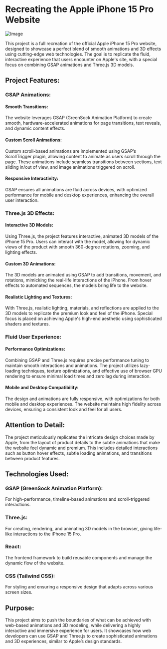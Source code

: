 # Recreating the Apple iPhone 15 Pro Website
![Image](https://github.com/user-attachments/assets/d2df9aff-bf69-41d5-854e-91210e1103f6)


This project is a full recreation of the official Apple iPhone 15 Pro website, designed to showcase a perfect blend of smooth animations and 3D effects using cutting-edge web technologies. The goal is to replicate the fluid, interactive experience that users encounter on Apple's site, with a special focus on combining GSAP animations and Three.js 3D models.

<h2>Project Features:</h2>
<h3>GSAP Animations:</h3>

<h4>Smooth Transitions:</h4> The website leverages GSAP (GreenSock Animation Platform) to create smooth, hardware-accelerated animations for page transitions, text reveals, and dynamic content effects.
<h4>Custom Scroll Animations:</h4> Custom scroll-based animations are implemented using GSAP’s ScrollTrigger plugin, allowing content to animate as users scroll through the page. These animations include seamless transitions between sections, text sliding in/out of view, and image animations triggered on scroll.
<h4>Responsive Interactivity:</h4> GSAP ensures all animations are fluid across devices, with optimized performance for mobile and desktop experiences, enhancing the overall user interaction.
<h3>Three.js 3D Effects:</h3>

<h4>Interactive 3D Models:</h4> Using Three.js, the project features interactive, animated 3D models of the iPhone 15 Pro. Users can interact with the model, allowing for dynamic views of the product with smooth 360-degree rotations, zooming, and lighting effects.
<h4>Custom 3D Animations:</h4> The 3D models are animated using GSAP to add transitions, movement, and rotations, mimicking the real-life interactions of the iPhone. From hover effects to automated sequences, the models bring life to the website.
<h4>Realistic Lighting and Textures:</h4> With Three.js, realistic lighting, materials, and reflections are applied to the 3D models to replicate the premium look and feel of the iPhone. Special focus is placed on achieving Apple's high-end aesthetic using sophisticated shaders and textures.
<h3>Fluid User Experience:</h3>

<h4>Performance Optimizations:</h4> Combining GSAP and Three.js requires precise performance tuning to maintain smooth interactions and animations. The project utilizes lazy-loading techniques, texture optimizations, and effective use of browser GPU rendering to ensure minimal load times and zero lag during interaction.
<h4>Mobile and Desktop Compatibility:</h4> The design and animations are fully responsive, with optimizations for both mobile and desktop experiences. The website maintains high fidelity across devices, ensuring a consistent look and feel for all users.
<h2>Attention to Detail:</h2>

The project meticulously replicates the intricate design choices made by Apple, from the layout of product details to the subtle animations that make the website feel dynamic and premium. This includes detailed interactions such as button hover effects, subtle loading animations, and transitions between product features.
<h2>Technologies Used:</h2>
<h3>GSAP (GreenSock Animation Platform):</h3> For high-performance, timeline-based animations and scroll-triggered interactions.
<h3>Three.js:</h3> For creating, rendering, and animating 3D models in the browser, giving life-like interactions to the iPhone 15 Pro.
<h3>React:</h3> The frontend framework to build reusable components and manage the dynamic flow of the website.
<h3>CSS (Tailwind CSS):</h3> For styling and ensuring a responsive design that adapts across various screen sizes.
<h2>Purpose:</h2>
This project aims to push the boundaries of what can be achieved with web-based animations and 3D modeling, while delivering a highly interactive and immersive experience for users. It showcases how web developers can use GSAP and Three.js to create sophisticated animations and 3D experiences, similar to Apple’s design standards.



